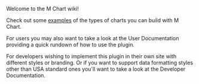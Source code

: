 Welcome to the M Chart wiki!

Check out some [examples](https://github.com/methnen/m-chart/wiki/Types-of-charts) of the types of charts you can build with M Chart.

For users you may also want to take a look at the User Documentation providing a quick rundown of how to use the plugin.

For developers wishing to implement this plugin in their own site with different styles or branding.  Or if you want to support data formatting styles other than USA standard ones you'll want to take a look at the Developer Documentation.
